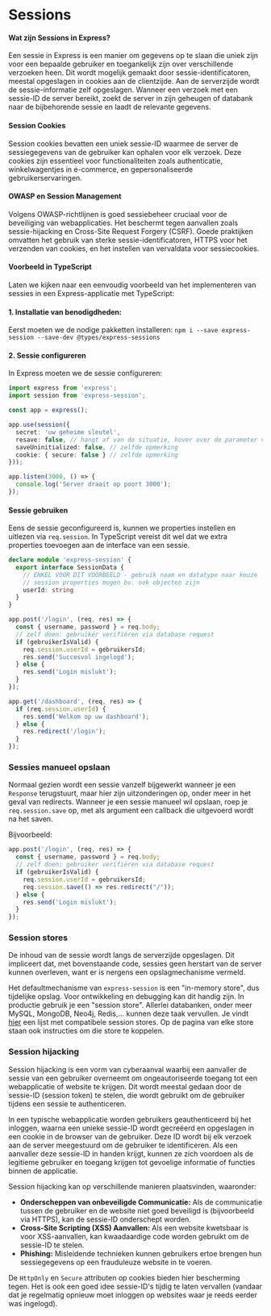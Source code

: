 # Sessions

#### Wat zijn Sessions in Express?

Een sessie in Express is een manier om gegevens op te slaan die uniek zijn voor een bepaalde gebruiker en toegankelijk zijn over verschillende verzoeken heen. Dit wordt mogelijk gemaakt door sessie-identificatoren, meestal opgeslagen in cookies aan de clientzijde. Aan de serverzijde wordt de sessie-informatie zelf opgeslagen. Wanneer een verzoek met een sessie-ID de server bereikt, zoekt de server in zijn geheugen of databank naar de bijbehorende sessie en laadt de relevante gegevens.

#### Session Cookies

Session cookies bevatten een uniek sessie-ID waarmee de server de sessiegegevens van de gebruiker kan ophalen voor elk verzoek. Deze cookies zijn essentieel voor functionaliteiten zoals authenticatie, winkelwagentjes in e-commerce, en gepersonaliseerde gebruikerservaringen.

#### OWASP en Session Management

Volgens OWASP-richtlijnen is goed sessiebeheer cruciaal voor de beveiliging van webapplicaties. Het beschermt tegen aanvallen zoals sessie-hijacking en Cross-Site Request Forgery (CSRF). Goede praktijken omvatten het gebruik van sterke sessie-identificatoren, HTTPS voor het verzenden van cookies, en het instellen van vervaldata voor sessiecookies.

#### Voorbeeld in TypeScript

Laten we kijken naar een eenvoudig voorbeeld van het implementeren van sessies in een Express-applicatie met TypeScript:

#### 1. Installatie van benodigdheden:

Eerst moeten we de nodige pakketten installeren: `npm i --save express-session --save-dev @types/express-sessions`

#### 2. Sessie configureren

In Express moeten we de sessie configureren:

```typescript
import express from 'express';
import session from 'express-session';

const app = express();

app.use(session({
  secret: 'uw geheime sleutel',
  resave: false, // hangt af van de situatie, hover over de parameter voor details
  saveUninitialized: false, // zelfde opmerking
  cookie: { secure: false } // zelfde opmerking
}));

app.listen(3000, () => {
  console.log('Server draait op poort 3000');
});

```

#### Sessie gebruiken

Eens de sessie geconfigureerd is, kunnen we properties instellen en uitlezen via `req.session`. In TypeScript vereist dit wel dat we extra properties toevoegen aan de interface van een sessie.

```typescript
declare module 'express-session' {
  export interface SessionData {
    // ENKEL VOOR DIT VOORBEELD - gebruik naam en datatype naar keuze
    // session properties mogen bv. ook objecten zijn
    userId: string
  }
}

app.post('/login', (req, res) => {
  const { username, password } = req.body;
  // zelf doen: gebruiker verifiëren via database request
  if (gebruikerIsValid) {
    req.session.userId = gebruikersId;
    res.send('Succesvol ingelogd');
  } else {
    res.send('Login mislukt');
  }
});

app.get('/dashboard', (req, res) => {
  if (req.session.userId) {
    res.send('Welkom op uw dashboard');
  } else {
    res.redirect('/login');
  }
});
```

### Sessies manueel opslaan

Normaal gezien wordt een sessie vanzelf bijgewerkt wanneer je een `Response` terugstuurt, maar hier zijn uitzonderingen op, onder meer in het geval van redirects. Wanneer je een sessie manueel wil opslaan, roep je `req.session.save` op, met als argument een callback die uitgevoerd wordt na het saven.

Bijvoorbeeld:



```typescript
app.post('/login', (req, res) => {
  const { username, password } = req.body;
  // zelf doen: gebruiker verifiëren via database request
  if (gebruikerIsValid) {
    req.session.userId = gebruikersId;
    req.session.save(() => res.redirect("/"));
  } else {
    res.send('Login mislukt');
  }
});
```

### Session stores

De inhoud van de sessie wordt langs de serverzijde opgeslagen. Dit impliceert dat, met bovenstaande code, sessies geen herstart van de server kunnen overleven, want er is nergens een opslagmechanisme vermeld.

Het defaultmechanisme van `express-session` is een "in-memory store", dus tijdelijke opslag. Voor ontwikkeling en debugging kan dit handig zijn. In productie gebruik je een "session store". Allerlei databanken, onder meer MySQL, MongoDB, Neo4j, Redis,... kunnen deze taak vervullen. Je vindt [hier](https://www.npmjs.com/package/express-session#compatible-session-stores) een lijst met compatibele session stores. Op de pagina van elke store staan ook instructies om die store te koppelen.

### Session hijacking

Session hijacking is een vorm van cyberaanval waarbij een aanvaller de sessie van een gebruiker overneemt om ongeautoriseerde toegang tot een webapplicatie of website te krijgen. Dit wordt meestal gedaan door de sessie-ID (session token) te stelen, die wordt gebruikt om de gebruiker tijdens een sessie te authenticeren.

In een typische webapplicatie worden gebruikers geauthenticeerd bij het inloggen, waarna een unieke sessie-ID wordt gecreëerd en opgeslagen in een cookie in de browser van de gebruiker. Deze ID wordt bij elk verzoek aan de server meegestuurd om de gebruiker te identificeren. Als een aanvaller deze sessie-ID in handen krijgt, kunnen ze zich voordoen als de legitieme gebruiker en toegang krijgen tot gevoelige informatie of functies binnen de applicatie.

Session hijacking kan op verschillende manieren plaatsvinden, waaronder:

* **Onderscheppen van onbeveiligde Communicatie:** Als de communicatie tussen de gebruiker en de website niet goed beveiligd is (bijvoorbeeld via HTTPS), kan de sessie-ID onderschept worden.
* **Cross-Site Scripting (XSS) Aanvallen:** Als een website kwetsbaar is voor XSS-aanvallen, kan kwaadaardige code worden gebruikt om de sessie-ID te stelen.
* **Phishing:** Misleidende technieken kunnen gebruikers ertoe brengen hun sessiegegevens op een frauduleuze website in te voeren.

De `HttpOnly` en `Secure` attributen op cookies bieden hier bescherming tegen. Het is ook een goed idee sessie-ID's tijdig te laten vervallen (vandaar dat je regelmatig opnieuw moet inloggen op websites waar je reeds eerder was ingelogd).
